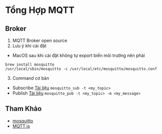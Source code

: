 # Tổng Hợp MQTT

## Broker
1. MQTT Broker open source
2. Lưu ý khi cài đặt
* MacOS
sau khi cài đặt không tự export biến môi trường nên phải 
```
brew install mosquitto
/usr/local/sbin/mosquitto -c /usr/local/etc/mosquitto/mosquitto.conf
``` 
3. Command cơ bản
* Subscribe
[Tài liệu](https://mosquitto.org/man/mosquitto_sub-1.html  )
```mosquitto_sub -t <my_topic>```
* Publish
[Tài liệu](https://mosquitto.org/man/mosquitto_pub-1.html)
```mosquitto_pub -t <my_topic> -m <my_message>```

## Tham Khảo
* [mosquitto](https://mosquitto.org/)
* [MQTT.js](https://www.npmjs.com/package/mqtt)